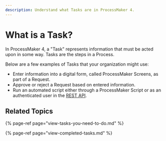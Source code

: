 ```yaml
---
description: Understand what Tasks are in ProcessMaker 4.
---
```


# What is a Task?

In ProcessMaker 4, a "Task" represents information that must be acted upon in some way. Tasks are the steps in a Process.

Below are a few examples of Tasks that your organization might use:

* Enter information into a digital form, called ProcessMaker Screens, as part of a Request.
* Approve or reject a Request based on entered information.
* Run an automated script either through a ProcessMaker Script or as an authenticated user in the [REST API](https://develop.bpm4.qa.processmaker.net/api/documentation).

## Related Topics

{% page-ref page="view-tasks-you-need-to-do.md" %}

{% page-ref page="view-completed-tasks.md" %}

